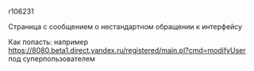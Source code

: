 r106231

Страница с сообщением о нестандартном обращении к интерфейсу

Как попасть: например https://8080.beta1.direct.yandex.ru/registered/main.pl?cmd=modifyUser под суперпользователем
